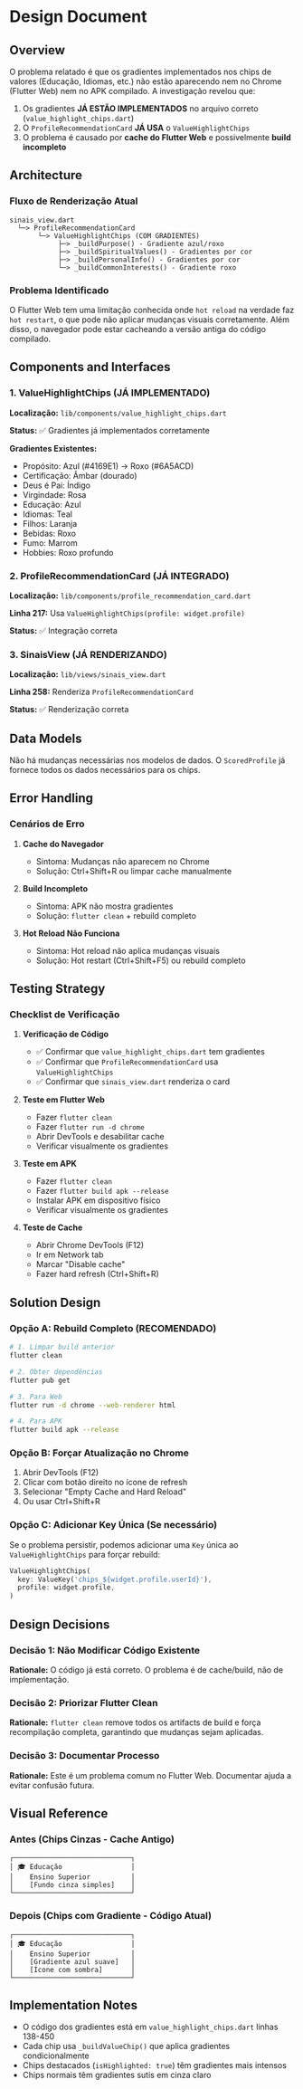 # Design Document

## Overview

O problema relatado é que os gradientes implementados nos chips de valores (Educação, Idiomas, etc.) não estão aparecendo nem no Chrome (Flutter Web) nem no APK compilado. A investigação revelou que:

1. Os gradientes **JÁ ESTÃO IMPLEMENTADOS** no arquivo correto (`value_highlight_chips.dart`)
2. O `ProfileRecommendationCard` **JÁ USA** o `ValueHighlightChips`
3. O problema é causado por **cache do Flutter Web** e possivelmente **build incompleto**

## Architecture

### Fluxo de Renderização Atual

```
sinais_view.dart
  └─> ProfileRecommendationCard
       └─> ValueHighlightChips (COM GRADIENTES)
            ├─> _buildPurpose() - Gradiente azul/roxo
            ├─> _buildSpiritualValues() - Gradientes por cor
            ├─> _buildPersonalInfo() - Gradientes por cor
            └─> _buildCommonInterests() - Gradiente roxo
```

### Problema Identificado

O Flutter Web tem uma limitação conhecida onde `hot reload` na verdade faz `hot restart`, o que pode não aplicar mudanças visuais corretamente. Além disso, o navegador pode estar cacheando a versão antiga do código compilado.

## Components and Interfaces

### 1. ValueHighlightChips (JÁ IMPLEMENTADO)

**Localização:** `lib/components/value_highlight_chips.dart`

**Status:** ✅ Gradientes já implementados corretamente

**Gradientes Existentes:**
- Propósito: Azul (#4169E1) → Roxo (#6A5ACD)
- Certificação: Âmbar (dourado)
- Deus é Pai: Índigo
- Virgindade: Rosa
- Educação: Azul
- Idiomas: Teal
- Filhos: Laranja
- Bebidas: Roxo
- Fumo: Marrom
- Hobbies: Roxo profundo

### 2. ProfileRecommendationCard (JÁ INTEGRADO)

**Localização:** `lib/components/profile_recommendation_card.dart`

**Linha 217:** Usa `ValueHighlightChips(profile: widget.profile)`

**Status:** ✅ Integração correta

### 3. SinaisView (JÁ RENDERIZANDO)

**Localização:** `lib/views/sinais_view.dart`

**Linha 258:** Renderiza `ProfileRecommendationCard`

**Status:** ✅ Renderização correta

## Data Models

Não há mudanças necessárias nos modelos de dados. O `ScoredProfile` já fornece todos os dados necessários para os chips.

## Error Handling

### Cenários de Erro

1. **Cache do Navegador**
   - Sintoma: Mudanças não aparecem no Chrome
   - Solução: Ctrl+Shift+R ou limpar cache manualmente

2. **Build Incompleto**
   - Sintoma: APK não mostra gradientes
   - Solução: `flutter clean` + rebuild completo

3. **Hot Reload Não Funciona**
   - Sintoma: Hot reload não aplica mudanças visuais
   - Solução: Hot restart (Ctrl+Shift+F5) ou rebuild completo

## Testing Strategy

### Checklist de Verificação

1. **Verificação de Código**
   - ✅ Confirmar que `value_highlight_chips.dart` tem gradientes
   - ✅ Confirmar que `ProfileRecommendationCard` usa `ValueHighlightChips`
   - ✅ Confirmar que `sinais_view.dart` renderiza o card

2. **Teste em Flutter Web**
   - Fazer `flutter clean`
   - Fazer `flutter run -d chrome`
   - Abrir DevTools e desabilitar cache
   - Verificar visualmente os gradientes

3. **Teste em APK**
   - Fazer `flutter clean`
   - Fazer `flutter build apk --release`
   - Instalar APK em dispositivo físico
   - Verificar visualmente os gradientes

4. **Teste de Cache**
   - Abrir Chrome DevTools (F12)
   - Ir em Network tab
   - Marcar "Disable cache"
   - Fazer hard refresh (Ctrl+Shift+R)

## Solution Design

### Opção A: Rebuild Completo (RECOMENDADO)

```bash
# 1. Limpar build anterior
flutter clean

# 2. Obter dependências
flutter pub get

# 3. Para Web
flutter run -d chrome --web-renderer html

# 4. Para APK
flutter build apk --release
```

### Opção B: Forçar Atualização no Chrome

1. Abrir DevTools (F12)
2. Clicar com botão direito no ícone de refresh
3. Selecionar "Empty Cache and Hard Reload"
4. Ou usar Ctrl+Shift+R

### Opção C: Adicionar Key Única (Se necessário)

Se o problema persistir, podemos adicionar uma `Key` única ao `ValueHighlightChips` para forçar rebuild:

```dart
ValueHighlightChips(
  key: ValueKey('chips_${widget.profile.userId}'),
  profile: widget.profile,
)
```

## Design Decisions

### Decisão 1: Não Modificar Código Existente

**Rationale:** O código já está correto. O problema é de cache/build, não de implementação.

### Decisão 2: Priorizar Flutter Clean

**Rationale:** `flutter clean` remove todos os artifacts de build e força recompilação completa, garantindo que mudanças sejam aplicadas.

### Decisão 3: Documentar Processo

**Rationale:** Este é um problema comum no Flutter Web. Documentar ajuda a evitar confusão futura.

## Visual Reference

### Antes (Chips Cinzas - Cache Antigo)
```
┌─────────────────────────────┐
│ 🎓 Educação                 │
│    Ensino Superior          │
│    [Fundo cinza simples]    │
└─────────────────────────────┘
```

### Depois (Chips com Gradiente - Código Atual)
```
┌─────────────────────────────┐
│ 🎓 Educação                 │
│    Ensino Superior          │
│    [Gradiente azul suave]   │
│    [Ícone com sombra]       │
└─────────────────────────────┘
```

## Implementation Notes

- O código dos gradientes está em `value_highlight_chips.dart` linhas 138-450
- Cada chip usa `_buildValueChip()` que aplica gradientes condicionalmente
- Chips destacados (`isHighlighted: true`) têm gradientes mais intensos
- Chips normais têm gradientes sutis em cinza claro
